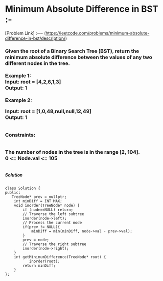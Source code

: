 # Minimum Absolute Difference in BST :-

[Problem Link] :--- (https://leetcode.com/problems/minimum-absolute-difference-in-bst/description/)

<h3>
Given the root of a Binary Search Tree (BST), return the minimum absolute difference between the values of any two different nodes in the tree.<br><br>
Example 1:<br>
Input: root = [4,2,6,1,3]<br>
Output: 1<br><br>
Example 2:<br>


Input: root = [1,0,48,null,null,12,49]<br>
Output: 1<br><br>
 

Constraints:<br><br>

The number of nodes in the tree is in the range [2, 104].<br>
0 <= Node.val <= 105<br><br>
  
</h3>

***Solution***

```

class Solution {
public:
   TreeNode* prev = nullptr;
    int minDiff = INT_MAX;
    void inorder(TreeNode* node) {
        if (node==NULL) return;
        // Traverse the left subtree
        inorder(node->left);
        // Process the current node
        if(prev != NULL){
            minDiff = min(minDiff, node->val - prev->val);
        }
        prev = node;
        // Traverse the right subtree
        inorder(node->right);
    }
    int getMinimumDifference(TreeNode* root) {
           inorder(root);
        return minDiff;
    }
};
```
